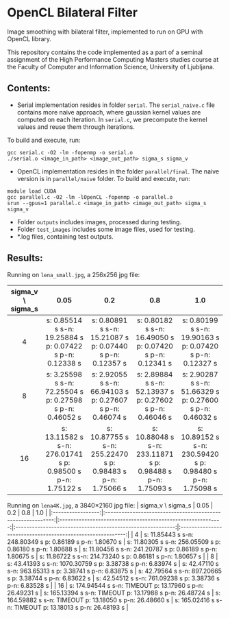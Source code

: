 # OpenCL Bilateral Filter
Image smoothing with bilateral filter, implemented to run on GPU with OpenCL library.

This repository contains the code implemented as a part of a seminal assignment of the High Performance
Computing Masters studies course at the Faculty of Computer and Information Science, University of Ljubljana.

## Contents:
- Serial implementation resides in folder `serial`. The `serial_naive.c` file contains more naive approach, where gaussian kernel values are computed on each iteration. In `serial.c`, we precompute the kernel values and reuse them through iterations.

To build and execute, run:
```
gcc serial.c -O2 -lm -fopenmp -o serial.o
./serial.o <image_in_path> <image_out_path> sigma_s sigma_v
```

- OpenCL implementation resides in the folder `parallel/final`. The naive version is in `parallel/naive` folder.
To build and execute, run:
```
module load CUDA
gcc parallel.c -O2 -lm -lOpenCL -fopenmp -o parallel.o
srun --gpus=1 parallel.c <image_in_path> <image_out_path> sigma_s sigma_v
```

- Folder `outputs` includes images, processed during testing.
- Folder `test_images` includes some image files, used for testing.
- *.log files, containing test outputs.


## Results:
Running on `lena_small.jpg`, a 256x256 jpg file:

| sigma_v \ sigma_s |                            0.05                            |                             0.2                            |                             0.8                            |                             1.0                            |
|:-----------------:|:----------------------------------------------------------:|:----------------------------------------------------------:|:----------------------------------------------------------:|:----------------------------------------------------------:|
|         4         |  s: 0.85514 s s-n: 19.25884 s p: 0.07422 s p-n: 0.12338 s  |  s: 0.80891 s s-n: 15.21087 s p: 0.07440 s p-n: 0.12357 s  |  s: 0.80182 s  s-n: 16.49050 s p: 0.07420 s p-n: 0.12341 s |  s: 0.80199 s  s-n: 19.90163 s p: 0.07420 s p-n: 0.12327 s |
|         8         |  s: 3.25598 s s-n: 72.25504 s p: 0.27598 s p-n: 0.46052 s  |  s: 2.92055 s s-n: 66.94103 s p: 0.27607 s p-n: 0.46074 s  |  s: 2.89884 s s-n: 52.13937 s p: 0.27602 s p-n: 0.46046 s  |  s: 2.90287 s s-n: 51.66329 s p: 0.27600 s p-n: 0.46032 s  |
|         16        | s: 13.11582 s s-n: 276.01741 s p: 0.98500 s p-n: 1.75122 s | s: 10.87755 s s-n: 255.22470 s p: 0.98483 s p-n: 1.75066 s | s: 10.88048 s s-n: 233.11871 s p: 0.98488 s p-n: 1.75093 s | s: 10.89152 s s-n: 230.59420 s p: 0.98480 s p-n: 1.75098 s |

Running on `lena4K.jpg`, a 3840×2160 jpg file:
| sigma_v \ sigma_s |                             0.05                            |                             0.2                             |                             0.8                            |                             1.0                            |
|:-----------------:|:-----------------------------------------------------------:|:-----------------------------------------------------------:|:----------------------------------------------------------:|:----------------------------------------------------------:|
|         4         |  s: 11.85443 s s-n: 248.80349 s p: 0.86189 s p-n: 1.80670 s |  s: 11.80305 s s-n: 256.05509 s p: 0.86180 s p-n: 1.80688 s | s: 11.80456 s s-n: 241.20787 s p: 0.86189 s p-n: 1.80675 s | s: 11.86722 s s-n: 214.73240 s p: 0.86181 s p-n: 1.80657 s |
|         8         | s: 43.41393 s s-n: 1070.30759 s p: 3.38738 s p-n: 6.83974 s | s: 42.47110 s  s-n: 963.65313 s p: 3.38741 s p-n: 6.83875 s | s: 42.79564 s s-n: 897.20665 s p: 3.38744 s p-n: 6.83622 s | s: 42.54512 s s-n: 761.09238 s p: 3.38736 s p-n: 6.83528 s |
|         16        |  s: 174.94544 s s-n: TIMEOUT p: 13.17960 s p-n: 26.49231 s  |  s: 165.13394 s s-n: TIMEOUT p: 13.17988 s p-n: 26.48724 s  |  s: 164.59882 s s-n: TIMEOUT p: 13.18050 s p-n: 26.48660 s | s: 165.02416 s s-n: TIMEOUT  p: 13.18013 s p-n: 26.48193 s |

